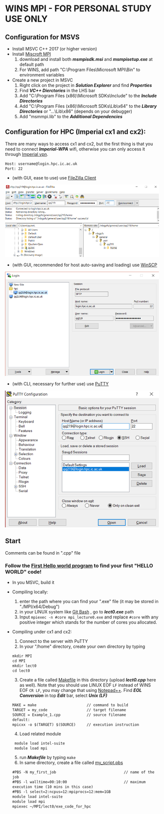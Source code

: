 # WINS MPI - FOR PERSONAL STUDY USE ONLY


## Configuration for MSVS
* Install MSVC C++ 2017 (or higher version) 
* Install [Miscroft MPI](https://docs.microsoft.com/en-us/message-passing-interface/microsoft-mpi)
  1. download and install both ***msmpisdk.msi*** and ***msmpisetup.exe*** at default path
  2. For WINS, add path "C:\Program Files\Microsoft MPI\Bin\" to environment variables
* Create a new project in MSVC
  1. Right click on the project in ***Solution Explorer*** and find ***Properties***
  2. Find ***VC++ Dierctories*** in the LHS bar
  3. Add "C:\Program Files (x86)\Microsoft SDKs\Include" to the ***Include Directories***
  4. Add "C:\Program Files (x86)\Microsoft SDKs\Lib\x64" to the ***Library Directories***
or "...\Lib\x86" (depends on your debugger) 
  5. Add "msmmpi.lib" to the ***Additional Dependencies***


## Configuration for HPC (Imperial cx1 and cx2):
There are many ways to access cx1 and cx2, but the first thing is that you need to connect ***Imperial-WPA*** wifi, otherwise you can only access it through [Imperial vpn](https://www.imperial.ac.uk/admin-services/ict/self-service/connect-communicate/remote-access/virtual-private-network-vpn/).
```
Host: username@login.hpc.ic.ac.uk
Port: 22
```
* (with GUI, ease to use) use [FileZilla Client](https://filezilla-project.org/)

<img src="images/FileZilla Connection.png">

* (with GUI, recommended for host auto-saving and loading) use [WinSCP](https://winscp.net/eng/download.php)

<img src="images/WinSCP Connection.png">

* (with CLI, necessary for further use) use [PuTTY](https://www.chiark.greenend.org.uk/~sgtatham/putty/)

<img src="images/PuTTY Connection.png">



## Start
Comments can be found in ".cpp" file

### Follow the [First Hello world program](lect0.cpp) to find your first "HELLO WORLD" code!
* In you MSVC, build it
* Compiling locally:
  1. enter the path where you can find your ".exe" file (it may be stored in "./MPI/x64/Debug")
  2. in your LINUX system like [Git Bash](https://gitforwindows.org/) , go to ***lect0.exe*** path
  3. Input `mpiexec -n #core mpi_lecture0.exe` and replace `#core` with any positive integer which stands for the number of cores you allocated.

* Compiling under cx1 and cx2:
  1. Connect to the server with PuTTY
  2. In your "/home" directory, create your own directory by typing
  ```
  mkdir MPI
  cd MPI
  mkdir lect0
  cd lect0
  ```
  3. Create a file called [Makefile](Makefile) in this directory (upload ***lect0.cpp*** here as well). Note that you should use LINUX EOF `LF` instead of WINS EOF `CR LF`, you may change that using [Notepad++](https://notepad-plus-plus.org/downloads/). Find ***EOL Conversion*** in top ***Edit*** bar, select ***Unix (LF)***
  ```
  MAKE = make                       // command to build
  TARGET = my_code                  // target filename
  SOURCE = Example_1.cpp            // source filename
  default:
  mpicxx -o $(TARGET) $(SOURCE)     // execution instruction 
  ```
  4. Load related module
  ```
   module load intel-suite
   module load mpi
  ```
  5. run ***Makefile*** by typing `make`
  6. In same directory, create a file called [my_script.pbs](my_script.pbs)
  ```
  #PBS -N my_first_job                               // name of the job
  #PBS -l walltime=00:10:00                          // maximum execution time (10 mins in this case)
  #PBS -l select=2:ncpus=12:mpiprocs=12:mem=1GB
  module load intel-suite
  module load mpi
  mpiexec ~/MPI/lect0/exe_code_for_hpc
  ```

